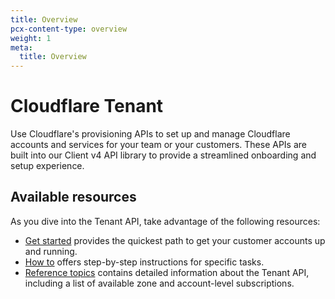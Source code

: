 ```yaml
---
title: Overview
pcx-content-type: overview
weight: 1
meta:
  title: Overview
---
```


# Cloudflare Tenant

Use Cloudflare's provisioning APIs to set up and manage Cloudflare accounts and services for your team or your customers. These APIs are built into our Client v4 API library to provide a streamlined onboarding and setup experience.

## Available resources

As you dive into the Tenant API, take advantage of the following resources:

- [Get started](/get-started/) provides the quickest path to get your customer accounts up and running.
- [How to](/how-to/) offers step-by-step instructions for specific tasks.
- [Reference topics](/reference/) contains detailed information about the Tenant API, including a list of available zone and account-level subscriptions.